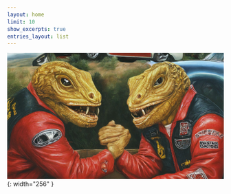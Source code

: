 ```yaml
---
layout: home
limit: 10
show_excerpts: true
entries_layout: list
---
```


![thegilamonsters](/images/gilamonsters.png){: width="256" }